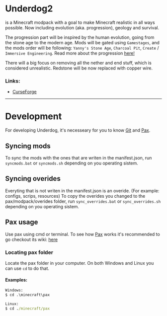 # Underdog2
is a Minecraft modpack with a goal to make Minecraft realistic in all ways possible. Now including evolution (aka. progression), geology and survival.

The progression part will be inspired by the human evolution, going from the stone age to the modern age. Mods will be gated using `Gamestages`, and the mods order will be following: `Yanny's Stone Age`, `Charcoal Pit`, `Create` / `Immersive Engineering`. Read more about the progression [here!](Progression.md)

There will a big focus on removing all the nether and end stuff, which is considered unrealistic. Redstone will be now replaced with copper wire.

### Links:
- [CurseForge]

***

# Development
For developing Underdog, it's necesseary for you to know [Git] and [Pax].

## Syncing mods
To sync the mods with the ones that are writen in the manifest.json, run `syncmods.bat` or `syncmods.sh` depending on you operating sistem.

## Syncing overides
Everyting that is not writen in the manifest.json is an overide. (For example: configs, scrips, resources)
To copy the overides you changed to the pax/modpack/overides folder, run `sync_overrides.bat` or `sync_overrides.sh` depending on you operating sistem.



## Pax usage
Use pax using cmd or terminal.
To see how [Pax] works it's recommended to go checkout its wiki: [here](https://github.com/froehlichA/pax/wiki)

### Locating pax folder
Locate the pax folder in your computer.
On both Windows and Linux you can use `cd` to do that.

#### Examples:
```cmd
Windows:
$ cd .\minecraft\pax

Linux:
$ cd ./minecraft/pax
```

<!-- Links: -->
[Git]: https://git-scm.com/
[Pax]: https://github.com/froehlichA/pax
[ModPackDownloader]: https://github.com/Nincraft/ModPackDownloader
[CurseForge]: https://www.curseforge.com/minecraft/modpacks/underdog2
